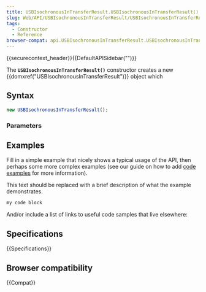 ```yaml
---
title: USBIsochronousInTransferResult.USBIsochronousInTransferResult()
slug: Web/API/USBIsochronousInTransferResult/USBIsochronousInTransferResult
tags:
  - Constructor
  - Reference
browser-compat: api.USBIsochronousInTransferResult.USBIsochronousInTransferResult
---
```

{{securecontext_header}}{{DefaultAPISidebar("")}}

The **`USBIsochronousInTransferResult()`** constructor creates a new {{domxref("USBIsochronousInTransferResult")}} object which 

## Syntax

```js
new USBIsochronousInTransferResult();
```

### Parameters



## Examples

Fill in a simple example that nicely shows a typical usage of the API, then perhaps some more complex examples (see our guide on how to add [code examples](/en-US/docs/MDN/Contribute/Structures/Code_examples) for more information).

This text should be replaced with a brief description of what the example demonstrates.

```js
my code block
```

And/or include a list of links to useful code samples that live elsewhere:

## Specifications

{{Specifications}}

## Browser compatibility

{{Compat}}

